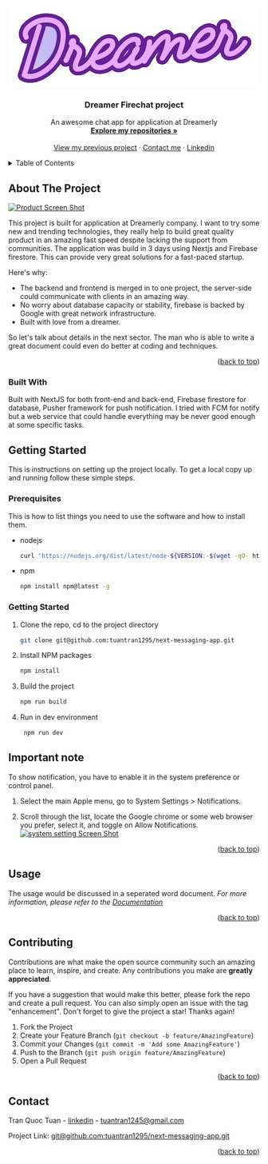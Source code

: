 
<!-- PROJECT LOGO -->
<br />
<div align="center">
  <a href="https://github.com/othneildrew/Best-README-Template">
    <img src="public/assets/logo-bright.png" alt="Logo" width="auto" height="auto">
  </a>

<h3 align="center">Dreamer Firechat project</h3>

  <p align="center">
    An awesome chat app for application at Dreamerly
    <br />
    <a href="https://github.com/tuantran1295?tab=repositories"><strong>Explore my repositories »</strong></a>
    <br />
    <br />
    <a href="https://bbibacgiang.online/">View my previous project</a>
    ·
    <a href="https://www.linkedin.com/in/tran-quoc-tuan-b338261b3/">Contact me</a>
    ·
    <a href="https://www.linkedin.com/in/tran-quoc-tuan-b338261b3/">Linkedin</a>
  </p>
</div>



<!-- TABLE OF CONTENTS -->
<details>
  <summary>Table of Contents</summary>
  <ol>
    <li>
      <a href="#about-the-project">About The Project</a>
      <ul>
        <li><a href="#built-with">Built With</a></li>
      </ul>
    </li>
    <li>
      <a href="#getting-started">Getting Started</a>
      <ul>
        <li><a href="#prerequisites">Prerequisites</a></li>
        <li><a href="#installation">Installation</a></li>
      </ul>
    </li>
    <li><a href="#usage">Usage</a></li>
    <li><a href="#roadmap">Roadmap</a></li>
    <li><a href="#contributing">Contributing</a></li>
    <li><a href="#license">License</a></li>
    <li><a href="#contact">Contact</a></li>
    <li><a href="#acknowledgments">Acknowledgments</a></li>
  </ol>
</details>



<!-- ABOUT THE PROJECT -->
## About The Project

[![Product Screen Shot][product-screenshot]](https://www.linkedin.com/in/tran-quoc-tuan-b338261b3/)

This project is built for application at Dreamerly company. I want to try some new and trending technologies, they really help to build great quality product in an amazing fast speed despite lacking the support from communities. The application was build in 3 days using Nextjs and Firebase firestore. This can provide very great solutions for a fast-paced
startup. 

Here's why:
* The backend and frontend is merged in to one project, the server-side could communicate with clients in an amazing way.
* No worry about database capacity or stability, firebase is backed by Google with great network infrastructure.
* Built with love from a dreamer.


So let's talk about details in the next sector. The man who is able to write a great document could even do better at coding and techniques.

<p align="right">(<a href="#readme-top">back to top</a>)</p>



### Built With

Built with NextJS for both front-end and back-end, Firebase firestore for database, Pusher framework for push notification. I tried with FCM for notify but a web service that could handle everything may be never good enough at some specific tasks.



<!-- GETTING STARTED -->
## Getting Started

This is instructions on setting up the project locally.
To get a local copy up and running follow these simple steps.

### Prerequisites

This is how to list things you need to use the software and how to install them.
* nodejs
  ```sh
  curl "https://nodejs.org/dist/latest/node-${VERSION:-$(wget -qO- https://nodejs.org/dist/latest/ | sed -nE 's|.*>node-(.*)\.pkg</a>.*|\1|p')}.pkg" > "$HOME/Downloads/node-latest.pkg" && sudo installer -store -pkg "$HOME/Downloads/node-latest.pkg" -target "/"
  ```
* npm
  ```sh
  npm install npm@latest -g
  ```

### Getting Started

1. Clone the repo, cd to the project directory
   ```sh
   git clone git@github.com:tuantran1295/next-messaging-app.git
   ```
2. Install NPM packages
   ```sh
   npm install
   ```
3. Build the project
   ```js
   npm run build
   ```
4. Run in dev environment
   ```js
    npm run dev
    ```

## Important note

To show notification, you have to enable it in the system preference or control panel.
1. Select the main Apple menu, go to System Settings > Notifications.

2. Scroll through the list, locate the Google chrome or some web browser you prefer, select it, and toggle on Allow Notifications.
[![system setting Screen Shot][setting-screenshot]](https://www.linkedin.com/in/tran-quoc-tuan-b338261b3/)


<p align="right">(<a href="#readme-top">back to top</a>)</p>



<!-- USAGE EXAMPLES -->
## Usage

The usage would be discussed in a seperated word document.
_For more information, please refer to the [Documentation](https://google.com)_

<p align="right">(<a href="#readme-top">back to top</a>)</p>


<!-- CONTRIBUTING -->
## Contributing

Contributions are what make the open source community such an amazing place to learn, inspire, and create. Any contributions you make are **greatly appreciated**.

If you have a suggestion that would make this better, please fork the repo and create a pull request. You can also simply open an issue with the tag "enhancement".
Don't forget to give the project a star! Thanks again!

1. Fork the Project
2. Create your Feature Branch (`git checkout -b feature/AmazingFeature`)
3. Commit your Changes (`git commit -m 'Add some AmazingFeature'`)
4. Push to the Branch (`git push origin feature/AmazingFeature`)
5. Open a Pull Request

<p align="right">(<a href="#readme-top">back to top</a>)</p>


<!-- CONTACT -->
## Contact

Tran Quoc Tuan - [linkedin](https://www.linkedin.com/in/tran-quoc-tuan-b338261b3/) - tuantran1245@gmail.com

Project Link: [git@github.com:tuantran1295/next-messaging-app.git](git@github.com:tuantran1295/next-messaging-app.git)

<p align="right">(<a href="#readme-top">back to top</a>)</p>


[product-screenshot]: ./public/assets/main-dark.png
[setting-screenshot]: ./public/assets/Mac-noti-setting.png
[Next.js]: https://img.shields.io/badge/next.js-000000?style=for-the-badge&logo=nextdotjs&logoColor=white
[Next-url]: https://nextjs.org/
[React.js]: https://img.shields.io/badge/React-20232A?style=for-the-badge&logo=react&logoColor=61DAFB
[React-url]: https://reactjs.org/
[Angular.io]: https://img.shields.io/badge/Angular-DD0031?style=for-the-badge&logo=angular&logoColor=white
[Angular-url]: https://angular.io/
[Laravel.com]: https://img.shields.io/badge/Laravel-FF2D20?style=for-the-badge&logo=laravel&logoColor=white
[Laravel-url]: https://laravel.com
[Bootstrap.com]: https://img.shields.io/badge/Bootstrap-563D7C?style=for-the-badge&logo=bootstrap&logoColor=white
[Bootstrap-url]: https://getbootstrap.com
[JQuery.com]: https://img.shields.io/badge/jQuery-0769AD?style=for-the-badge&logo=jquery&logoColor=white
[JQuery-url]: https://jquery.com